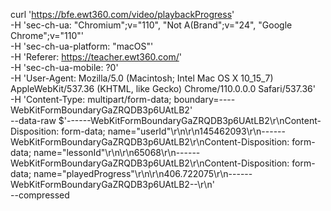 curl 'https://bfe.ewt360.com/video/playbackProgress' \
  -H 'sec-ch-ua: "Chromium";v="110", "Not A(Brand";v="24", "Google Chrome";v="110"' \
  -H 'sec-ch-ua-platform: "macOS"' \
  -H 'Referer: https://teacher.ewt360.com/' \
  -H 'sec-ch-ua-mobile: ?0' \
  -H 'User-Agent: Mozilla/5.0 (Macintosh; Intel Mac OS X 10_15_7) AppleWebKit/537.36 (KHTML, like Gecko) Chrome/110.0.0.0 Safari/537.36' \
  -H 'Content-Type: multipart/form-data; boundary=----WebKitFormBoundaryGaZRQDB3p6UAtLB2' \
  --data-raw $'------WebKitFormBoundaryGaZRQDB3p6UAtLB2\r\nContent-Disposition: form-data; name="userId"\r\n\r\n145462093\r\n------WebKitFormBoundaryGaZRQDB3p6UAtLB2\r\nContent-Disposition: form-data; name="lessonId"\r\n\r\n65068\r\n------WebKitFormBoundaryGaZRQDB3p6UAtLB2\r\nContent-Disposition: form-data; name="playedProgress"\r\n\r\n406.722075\r\n------WebKitFormBoundaryGaZRQDB3p6UAtLB2--\r\n' \
  --compressed